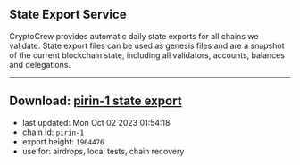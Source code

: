 ## State Export Service
CryptoCrew provides automatic daily state exports for all chains we validate. State export files can be used as genesis files and are a snapshot of the current blockchain state, including all validators, accounts, balances and delegations.

---
**Download: [pirin-1 state export](https://dl.ccvalidators.com/SERVICE/nolus/pirin-1_export_1964476.json)**
---

- last updated: Mon Oct 02 2023 01:54:18
- chain id: `pirin-1`
- export height: `1964476`
- use for: airdrops, local tests, chain recovery
